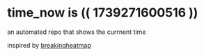 # time_now is (( 1739271600516 ))

an automated repo that shows the currnent time

inspired by [breakingheatmap](https://github.com/breakingheatmap/breakingheatmap)